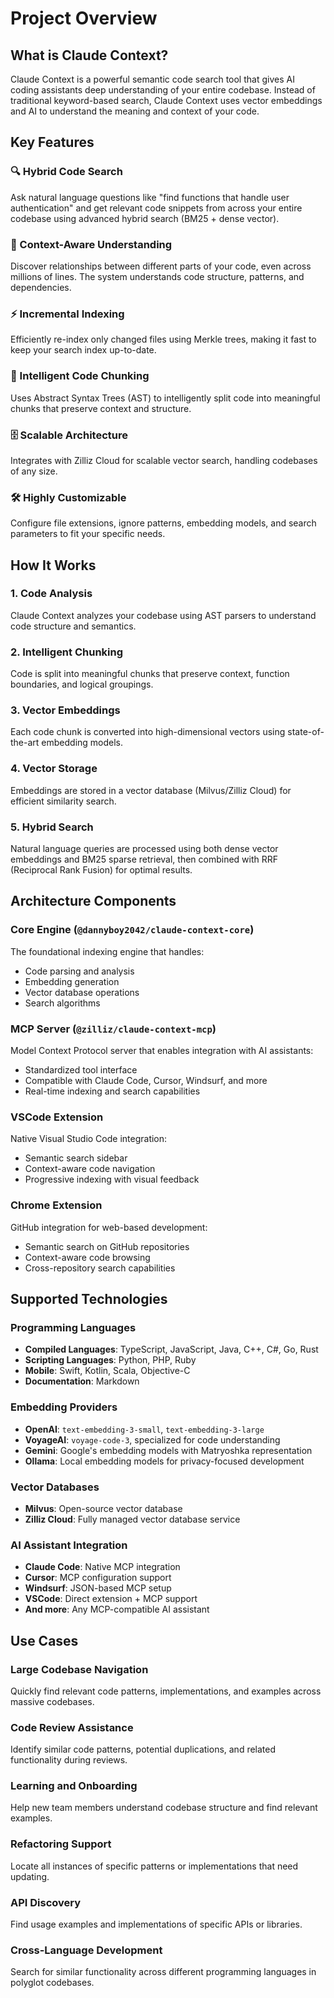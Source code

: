 # Project Overview

## What is Claude Context?

Claude Context is a powerful semantic code search tool that gives AI coding assistants deep understanding of your entire codebase. Instead of traditional keyword-based search, Claude Context uses vector embeddings and AI to understand the meaning and context of your code.

## Key Features

### 🔍 Hybrid Code Search
Ask natural language questions like "find functions that handle user authentication" and get relevant code snippets from across your entire codebase using advanced hybrid search (BM25 + dense vector).

### 🧠 Context-Aware Understanding
Discover relationships between different parts of your code, even across millions of lines. The system understands code structure, patterns, and dependencies.

### ⚡ Incremental Indexing
Efficiently re-index only changed files using Merkle trees, making it fast to keep your search index up-to-date.

### 🧩 Intelligent Code Chunking
Uses Abstract Syntax Trees (AST) to intelligently split code into meaningful chunks that preserve context and structure.

### 🗄️ Scalable Architecture
Integrates with Zilliz Cloud for scalable vector search, handling codebases of any size.

### 🛠️ Highly Customizable
Configure file extensions, ignore patterns, embedding models, and search parameters to fit your specific needs.

## How It Works

### 1. Code Analysis
Claude Context analyzes your codebase using AST parsers to understand code structure and semantics.

### 2. Intelligent Chunking
Code is split into meaningful chunks that preserve context, function boundaries, and logical groupings.

### 3. Vector Embeddings
Each code chunk is converted into high-dimensional vectors using state-of-the-art embedding models.

### 4. Vector Storage
Embeddings are stored in a vector database (Milvus/Zilliz Cloud) for efficient similarity search.

### 5. Hybrid Search
Natural language queries are processed using both dense vector embeddings and BM25 sparse retrieval, then combined with RRF (Reciprocal Rank Fusion) for optimal results.

## Architecture Components

### Core Engine (`@dannyboy2042/claude-context-core`)
The foundational indexing engine that handles:
- Code parsing and analysis
- Embedding generation
- Vector database operations
- Search algorithms

### MCP Server (`@zilliz/claude-context-mcp`)
Model Context Protocol server that enables integration with AI assistants:
- Standardized tool interface
- Compatible with Claude Code, Cursor, Windsurf, and more
- Real-time indexing and search capabilities

### VSCode Extension
Native Visual Studio Code integration:
- Semantic search sidebar
- Context-aware code navigation
- Progressive indexing with visual feedback

### Chrome Extension
GitHub integration for web-based development:
- Semantic search on GitHub repositories
- Context-aware code browsing
- Cross-repository search capabilities

## Supported Technologies

### Programming Languages
- **Compiled Languages**: TypeScript, JavaScript, Java, C++, C#, Go, Rust
- **Scripting Languages**: Python, PHP, Ruby
- **Mobile**: Swift, Kotlin, Scala, Objective-C
- **Documentation**: Markdown

### Embedding Providers
- **OpenAI**: `text-embedding-3-small`, `text-embedding-3-large`
- **VoyageAI**: `voyage-code-3`, specialized for code understanding
- **Gemini**: Google's embedding models with Matryoshka representation
- **Ollama**: Local embedding models for privacy-focused development

### Vector Databases
- **Milvus**: Open-source vector database
- **Zilliz Cloud**: Fully managed vector database service

### AI Assistant Integration
- **Claude Code**: Native MCP integration
- **Cursor**: MCP configuration support
- **Windsurf**: JSON-based MCP setup
- **VSCode**: Direct extension + MCP support
- **And more**: Any MCP-compatible AI assistant

## Use Cases

### Large Codebase Navigation
Quickly find relevant code patterns, implementations, and examples across massive codebases.

### Code Review Assistance
Identify similar code patterns, potential duplications, and related functionality during reviews.

### Learning and Onboarding
Help new team members understand codebase structure and find relevant examples.

### Refactoring Support
Locate all instances of specific patterns or implementations that need updating.

### API Discovery
Find usage examples and implementations of specific APIs or libraries.

### Cross-Language Development
Search for similar functionality across different programming languages in polyglot codebases.
